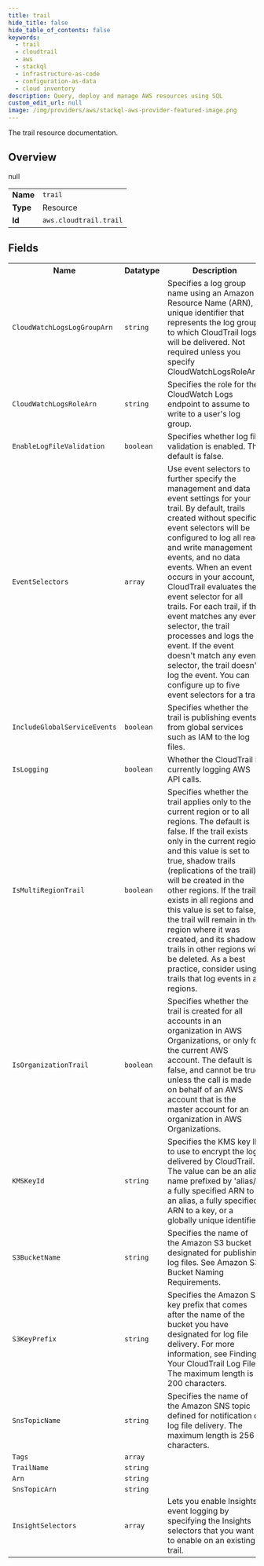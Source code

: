 ```yaml
---
title: trail
hide_title: false
hide_table_of_contents: false
keywords:
  - trail
  - cloudtrail
  - aws
  - stackql
  - infrastructure-as-code
  - configuration-as-data
  - cloud inventory
description: Query, deploy and manage AWS resources using SQL
custom_edit_url: null
image: /img/providers/aws/stackql-aws-provider-featured-image.png
---
```

The trail resource documentation.

## Overview
<table><tbody>
<tr><td><b>Name</b></td><td><code>trail</code></td></tr>
<tr><td><b>Type</b></td><td>Resource</td></tr>
null
<tr><td><b>Id</b></td><td><code>aws.cloudtrail.trail</code></td></tr>
</tbody></table>

## Fields
<table><tbody>
<tr><th>Name</th><th>Datatype</th><th>Description</th></tr>
<tr><td><code>CloudWatchLogsLogGroupArn</code></td><td><code>string</code></td><td>Specifies a log group name using an Amazon Resource Name (ARN), a unique identifier that represents the log group to which CloudTrail logs will be delivered. Not required unless you specify CloudWatchLogsRoleArn.</td></tr><tr><td><code>CloudWatchLogsRoleArn</code></td><td><code>string</code></td><td>Specifies the role for the CloudWatch Logs endpoint to assume to write to a user's log group.</td></tr><tr><td><code>EnableLogFileValidation</code></td><td><code>boolean</code></td><td>Specifies whether log file validation is enabled. The default is false.</td></tr><tr><td><code>EventSelectors</code></td><td><code>array</code></td><td>Use event selectors to further specify the management and data event settings for your trail. By default, trails created without specific event selectors will be configured to log all read and write management events, and no data events. When an event occurs in your account, CloudTrail evaluates the event selector for all trails. For each trail, if the event matches any event selector, the trail processes and logs the event. If the event doesn't match any event selector, the trail doesn't log the event. You can configure up to five event selectors for a trail.</td></tr><tr><td><code>IncludeGlobalServiceEvents</code></td><td><code>boolean</code></td><td>Specifies whether the trail is publishing events from global services such as IAM to the log files.</td></tr><tr><td><code>IsLogging</code></td><td><code>boolean</code></td><td>Whether the CloudTrail is currently logging AWS API calls.</td></tr><tr><td><code>IsMultiRegionTrail</code></td><td><code>boolean</code></td><td>Specifies whether the trail applies only to the current region or to all regions. The default is false. If the trail exists only in the current region and this value is set to true, shadow trails (replications of the trail) will be created in the other regions. If the trail exists in all regions and this value is set to false, the trail will remain in the region where it was created, and its shadow trails in other regions will be deleted. As a best practice, consider using trails that log events in all regions.</td></tr><tr><td><code>IsOrganizationTrail</code></td><td><code>boolean</code></td><td>Specifies whether the trail is created for all accounts in an organization in AWS Organizations, or only for the current AWS account. The default is false, and cannot be true unless the call is made on behalf of an AWS account that is the master account for an organization in AWS Organizations.</td></tr><tr><td><code>KMSKeyId</code></td><td><code>string</code></td><td>Specifies the KMS key ID to use to encrypt the logs delivered by CloudTrail. The value can be an alias name prefixed by 'alias/', a fully specified ARN to an alias, a fully specified ARN to a key, or a globally unique identifier.</td></tr><tr><td><code>S3BucketName</code></td><td><code>string</code></td><td>Specifies the name of the Amazon S3 bucket designated for publishing log files. See Amazon S3 Bucket Naming Requirements.</td></tr><tr><td><code>S3KeyPrefix</code></td><td><code>string</code></td><td>Specifies the Amazon S3 key prefix that comes after the name of the bucket you have designated for log file delivery. For more information, see Finding Your CloudTrail Log Files. The maximum length is 200 characters.</td></tr><tr><td><code>SnsTopicName</code></td><td><code>string</code></td><td>Specifies the name of the Amazon SNS topic defined for notification of log file delivery. The maximum length is 256 characters.</td></tr><tr><td><code>Tags</code></td><td><code>array</code></td><td></td></tr><tr><td><code>TrailName</code></td><td><code>string</code></td><td></td></tr><tr><td><code>Arn</code></td><td><code>string</code></td><td></td></tr><tr><td><code>SnsTopicArn</code></td><td><code>string</code></td><td></td></tr><tr><td><code>InsightSelectors</code></td><td><code>array</code></td><td>Lets you enable Insights event logging by specifying the Insights selectors that you want to enable on an existing trail.</td></tr>
</tbody></table>